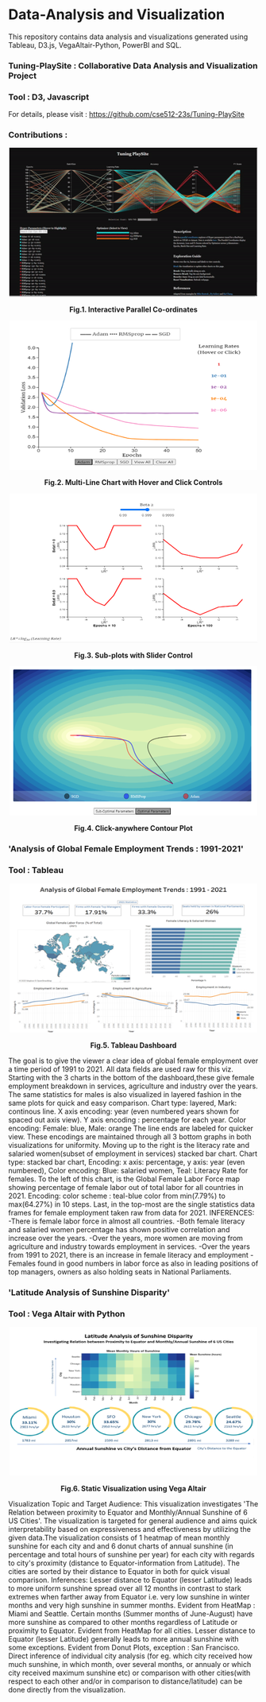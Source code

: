 # Data-Analysis and Visualization
This repository contains data analysis and visualizations generated using Tableau, D3.js, VegaAltair-Python, PowerBI and SQL. 

### Tuning-PlaySite : Collaborative Data Analysis and Visualization Project 
### Tool : D3, Javascript 
For details, please visit : https://github.com/cse512-23s/Tuning-PlaySite 


### Contributions :

<p align="center">
  <img src="Images/d3_parallelcoords.gif" alt="Fig.1. Interactive Parallel Co-ordinates" width="500" height="300" />
</p>

<p align="center">
  <strong>Fig.1. Interactive Parallel Co-ordinates</strong>
</p>



<p align="center">
  <img src="Images/tuning-playsite-pg3.png" width="500" height="300" />
</p>

<p align="center">
  <strong>Fig.2. Multi-Line Chart with Hover and Click Controls </strong>
</p>

<p align="center">
  <img src="Images/tuning-playsite-pg4-1.png" width="500" height="300" />
</p>

<p align="center">
  <strong>Fig.3. Sub-plots with Slider Control </strong>
</p>

<p align="center">
  <img src="Images/tuning-playsite-pg4-2.png" width="500" height="300" />
</p>

<p align="center">
  <strong>Fig.4. Click-anywhere Contour Plot </strong>
</p>

### 'Analysis of Global Female Employment Trends : 1991-2021'
### Tool : Tableau 

<p align="center">
  <img src="Images/global_female_employment_trends_dashboard.png" width="500" height="300" />
</p>

<p align="center">
  <strong>Fig.5. Tableau Dashboard </strong>
</p>

The goal is to give the viewer a clear idea of global female employment over a time period of 1991 to 2021. All data fields are used raw for this viz. Starting with the 3 charts in the bottom of the dashboard,these give female employment breakdown in services, agriculture and industry over the years. The same statistics for males is also visualized in layered fashion in the same plots for quick and easy comparison. Chart type: layered, Mark: continous line. X axis encoding: year (even numbered years shown for spaced out axis view). Y axis encoding : percentage for each year. Color encoding: Female: blue, Male: orange The line ends are labeled for quicker view. These encodings are maintained through all 3 bottom graphs in both visualizations for uniformity. Moving up to the right is the literacy rate and salaried women(subset of employment in services) stacked bar chart. Chart type: stacked bar chart, Encoding: x axis: percentage, y axis: year (even numbered), Color encoding: Blue: salaried women, Teal: Literacy Rate for females. To the left of this chart, is the Global Female Labor Force map showing percentage of female labor out of total labor for all countries in 2021. Encoding: color scheme : teal-blue color from min(7.79%) to max(64.27%) in 10 steps. Last, in the top-most are the single statistics data frames for female employment taken raw from data for 2021.
INFERENCES: -There is female labor force in almost all countries. -Both female literacy and salaried women percentage has shown positive correlation and increase over the years. -Over the years, more women are moving from agriculture and industry towards employment in services. -Over the years from 1991 to 2021, there is an increase in female literacy and employment -Females found in good numbers in labor force as also in leading positions of top managers, owners as also holding seats in National Parliaments.


### 'Latitude Analysis of Sunshine Disparity' 
### Tool : Vega Altair with Python

<p align="center">
  <img src="Images/vega.png" width="500" height="300" />
</p>

<p align="center">
  <strong>Fig.6. Static Visualization using Vega Altair </strong>
</p>


Visualization Topic and Target Audience: This visualization investigates 'The Relation between proximity to Equator and Monthly/Annual Sunshine of 6 US Cities'. The visualization is targeted for general audience and aims quick interpretability based on expressiveness and effectiveness by utilizing the given data.The visualization consists of 1 heatmap of mean monthly sunshine for each city and and 6 donut charts of annual sunshine (in percentage and total hours of sunshine per year) for each city with regards to city's proximity (distance to Equator-information from Latitude). The cities are sorted by their distance to Equator in both for quick visual comparison. 
Inferences:
Lesser distance to Equator (lesser Latitude) leads to more uniform sunshine spread over all 12 months in contrast to stark extremes when farther away from Equator i.e. very low sunshine in winter months and very high sunshine in summer months. Evident from HeatMap : Miami and Seattle.
Certain months (Summer months of June-August) have more sunshine as compared to other months regardless of Latitude or proximity to Equator. Evident from HeatMap for all cities.
Lesser distance to Equator (lesser Latitude) generally leads to more annual sunshine with some exceptions. Evident from Donut Plots, exception : San Francisco.
Direct inference of individual city analysis (for eg. which city received how much sunshine, in which month, over several months, or annualy or which city received maximum sunshine etc) or comparison with other cities(with respect to each other and/or in comparison to distance/latitude) can be done directly from the visualization.






